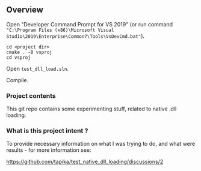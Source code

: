 ## Overview

Open "Developer Command Prompt for VS 2019"
(or run command `"C:\Program Files (x86)\Microsoft Visual Studio\2019\Enterprise\Common7\Tools\VsDevCmd.bat"`).

```
cd <project dir>
cmake . -B vsproj
cd vsproj
```

Open `test_dll_load.sln`.

Compile.

### Project contents

This git repo contains some experimenting stuff, related to native .dll loading.

### What is this project intent ?

To provide necessary information on what I was trying to do, and what were results -
for more information see:

https://github.com/tapika/test_native_dll_loading/discussions/2


